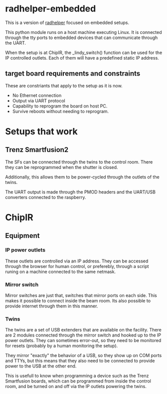 # radhelper-embedded

This is a version of [radhelper](https://github.com/radhelper/radiation-setup) focused on embedded setups.

This python module runs on a host machine executing Linux. It is connected through the tty ports to embedded devices that can communicate through the UART.

When the setup is at ChipIR, the _lindy_switch() function can be used for the IP controlled outlets. Each of them will have a predefined static IP address.

## target board requirements and constraints

These are constriants that apply to the setup as it is now.

- No Ethernet connection
- Output via UART protocol
- Capability to reprogram the board on host PC.
- Survive reboots without needing to reprogram.


# Setups that work

## Trenz Smartfusion2

The SFs can be connected through the twins to the control room. There they can be reprogrammed when the shutter is closed.

Additionally, this allows them to be power-cycled through the outlets of the twins. 

The UART output is made through the PMOD headers and the UART/USB converters connected to the raspberry.


# ChipIR

## Equipment

### IP power outlets

These outlets are controlled via an IP address. They can be accessed through the browser for human control, or preferebly, through a script runing on a machine connected to the same netmask.

### Mirror switch

Mirror switches are just that, switches that mirror ports on each side. This makes it possible to connect inside the beam room. Its also possible to provide internet through them in this manner.

### Twins

The twins are a set of USB extenders that are available on the facility. There are 2 modules connected through the mirror switch and hooked up to the IP power outlets. They can sometimes error-out, so they need to be monitored for resets (probably by a human monitoring the setup).

They mirror "exactly" the behavior of a USB, so they show up on COM ports and TTYs, but this means that they also need to be connected to provide power to the USB at the other end.

This is usefull to know when programming a device such as the Trenz Smartfusion boards, which can be programmed from inside the control room, and be turned on and off via the IP outlets powering the twins.





